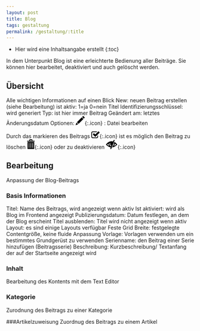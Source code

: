 ```yaml
---
layout: post
title: Blog
tags: gestaltung
permalink: /gestaltung/:title
---
```



+ Hier wird eine Inhaltsangabe erstellt
{:toc}




In dem Unterpunkt Blog ist eine erleichterte Bedienung aller Beiträge. Sie können hier bearbeitet, deaktiviert und auch gelöscht werden.


## Übersicht


Alle wichtigen Informationen auf einen Blick
New: neuen Beitrag erstellen (siehe Bearbeitung)
ist aktiv: 1=ja
 0=nein
Titel
Identifizierungsschlüssel: wird generiert
Typ: ist hier immer Beitrag
Geändert am: letztes Änderungsdatum
Optionen:
![Stiftsymbol][1]{:.icon} : Datei bearbeiten


Durch das markieren des Beitrags ![Kästchen][2]{:.icon} ist es möglich den Beitrag zu löschen ![Müllsymbol][3]{:.icon} oder zu deaktivieren ![Auge][4]{:.icon}


## Bearbeitung


Anpassung der Blog-Beitrags


### Basis Informationen


Titel: Name des Beitrags, wird angezeigt wenn aktiv
Ist aktiviert: wird als Blog im Frontend angezeigt
Publizierungsdatum: Datum festlegen, an dem der Blog erscheint
Titel ausblenden: Titel wird nicht angezeigt wenn aktiv
Layout: es sind einige Layouts verfügbar
Feste Grid Breite: festgelegte Contentgröße, keine fluide Anpassung
Vorlage: Vorlagen verwenden um ein bestimmtes Grundgerüst zu verwenden
Serienname: den Beitrag einer Serie hinzufügen (Beitragsserie)
Beschreibung: Kurzbeschreibung/ Textanfang der auf der Startseite angezeigt wird


   ### Inhalt


Bearbeitung des Kontents mit dem Text Editor


   ### Kategorie


Zurodnung des Beitrags zu einer Kategorie


   ###Artikelzuweisung
Zuordnug des Beitrags zu einem Artikel






[1]: /img/glyphicons/glyphicons-31-pencil.png
[2]: /img/glyphicons/glyphicons-153-check.png
[3]: /img/glyphicons/glyphicons-17-bin.png
[4]: /img/glyphicons/glyphicons-53-eye-close.png
